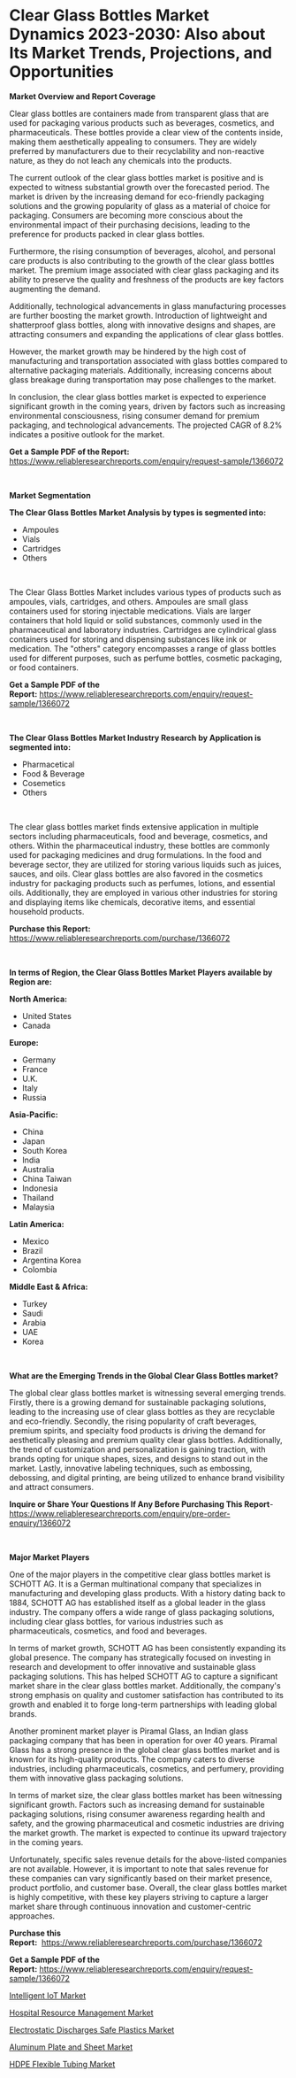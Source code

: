 <p><h1>Clear Glass Bottles Market Dynamics 2023-2030: Also about Its Market Trends, Projections, and Opportunities</h1></p><p><strong>Market Overview and Report Coverage</strong></p>
<p><p>Clear glass bottles are containers made from transparent glass that are used for packaging various products such as beverages, cosmetics, and pharmaceuticals. These bottles provide a clear view of the contents inside, making them aesthetically appealing to consumers. They are widely preferred by manufacturers due to their recyclability and non-reactive nature, as they do not leach any chemicals into the products.</p><p>The current outlook of the clear glass bottles market is positive and is expected to witness substantial growth over the forecasted period. The market is driven by the increasing demand for eco-friendly packaging solutions and the growing popularity of glass as a material of choice for packaging. Consumers are becoming more conscious about the environmental impact of their purchasing decisions, leading to the preference for products packed in clear glass bottles.</p><p>Furthermore, the rising consumption of beverages, alcohol, and personal care products is also contributing to the growth of the clear glass bottles market. The premium image associated with clear glass packaging and its ability to preserve the quality and freshness of the products are key factors augmenting the demand.</p><p>Additionally, technological advancements in glass manufacturing processes are further boosting the market growth. Introduction of lightweight and shatterproof glass bottles, along with innovative designs and shapes, are attracting consumers and expanding the applications of clear glass bottles.</p><p>However, the market growth may be hindered by the high cost of manufacturing and transportation associated with glass bottles compared to alternative packaging materials. Additionally, increasing concerns about glass breakage during transportation may pose challenges to the market.</p><p>In conclusion, the clear glass bottles market is expected to experience significant growth in the coming years, driven by factors such as increasing environmental consciousness, rising consumer demand for premium packaging, and technological advancements. The projected CAGR of 8.2% indicates a positive outlook for the market.</p></p>
<p><strong>Get a Sample PDF of the Report:</strong> <a href="https://www.reliableresearchreports.com/enquiry/request-sample/1366072">https://www.reliableresearchreports.com/enquiry/request-sample/1366072</a></p>
<p>&nbsp;</p>
<p><strong>Market Segmentation</strong></p>
<p><strong>The Clear Glass Bottles Market Analysis by types is segmented into:</strong></p>
<p><ul><li>Ampoules</li><li>Vials</li><li>Cartridges</li><li>Others</li></ul></p>
<p>&nbsp;</p>
<p><p>The Clear Glass Bottles Market includes various types of products such as ampoules, vials, cartridges, and others. Ampoules are small glass containers used for storing injectable medications. Vials are larger containers that hold liquid or solid substances, commonly used in the pharmaceutical and laboratory industries. Cartridges are cylindrical glass containers used for storing and dispensing substances like ink or medication. The "others" category encompasses a range of glass bottles used for different purposes, such as perfume bottles, cosmetic packaging, or food containers.</p></p>
<p><strong>Get a Sample PDF of the Report:</strong>&nbsp;<a href="https://www.reliableresearchreports.com/enquiry/request-sample/1366072">https://www.reliableresearchreports.com/enquiry/request-sample/1366072</a></p>
<p>&nbsp;</p>
<p><strong>The Clear Glass Bottles Market Industry Research by Application is segmented into:</strong></p>
<p><ul><li>Pharmacetical</li><li>Food & Beverage</li><li>Cosemetics</li><li>Others</li></ul></p>
<p>&nbsp;</p>
<p><p>The clear glass bottles market finds extensive application in multiple sectors including pharmaceuticals, food and beverage, cosmetics, and others. Within the pharmaceutical industry, these bottles are commonly used for packaging medicines and drug formulations. In the food and beverage sector, they are utilized for storing various liquids such as juices, sauces, and oils. Clear glass bottles are also favored in the cosmetics industry for packaging products such as perfumes, lotions, and essential oils. Additionally, they are employed in various other industries for storing and displaying items like chemicals, decorative items, and essential household products.</p></p>
<p><strong>Purchase this Report:</strong>&nbsp; <a href="https://www.reliableresearchreports.com/purchase/1366072">https://www.reliableresearchreports.com/purchase/1366072</a></p>
<p>&nbsp;</p>
<p><strong>In terms of Region, the Clear Glass Bottles Market Players available by Region are:</strong></p>
<p>
    <p> <strong> North America: </strong>
        <ul>
            <li>United States</li>
            <li>Canada</li>
        </ul>
        </p> 
    <p> <strong> Europe: </strong>
        <ul>
            <li>Germany</li>
            <li>France</li>
            <li>U.K.</li>
            <li>Italy</li>
            <li>Russia</li>
        </ul>
        </p> 
    <p> <strong> Asia-Pacific: </strong>
        <ul>
            <li>China</li>
            <li>Japan</li>
            <li>South Korea</li>
            <li>India</li>
            <li>Australia</li>
            <li>China Taiwan</li>
            <li>Indonesia</li>
            <li>Thailand</li>
            <li>Malaysia</li>
        </ul>
        </p> 
    <p> <strong> Latin America: </strong>
        <ul>
            <li>Mexico</li>
            <li>Brazil</li>
            <li>Argentina Korea</li>
            <li>Colombia</li>
        </ul>
        </p> 
    <p> <strong> Middle East & Africa: </strong>
        <ul>
            <li>Turkey</li>
            <li>Saudi</li>
            <li>Arabia</li>
            <li>UAE</li>
            <li>Korea</li>
        </ul>
    </p>
    </p>
<p>&nbsp;</p>
<p><strong>What are the Emerging Trends in the Global Clear Glass Bottles market?</strong></p>
<p><p>The global clear glass bottles market is witnessing several emerging trends. Firstly, there is a growing demand for sustainable packaging solutions, leading to the increasing use of clear glass bottles as they are recyclable and eco-friendly. Secondly, the rising popularity of craft beverages, premium spirits, and specialty food products is driving the demand for aesthetically pleasing and premium quality clear glass bottles. Additionally, the trend of customization and personalization is gaining traction, with brands opting for unique shapes, sizes, and designs to stand out in the market. Lastly, innovative labeling techniques, such as embossing, debossing, and digital printing, are being utilized to enhance brand visibility and attract consumers.</p></p>
<p><strong>Inquire or Share Your Questions If Any Before Purchasing This Report</strong>- <a href="https://www.reliableresearchreports.com/enquiry/pre-order-enquiry/1366072">https://www.reliableresearchreports.com/enquiry/pre-order-enquiry/1366072</a></p>
<p>&nbsp;</p>
<p><strong>Major Market Players</strong></p>
<p><p>One of the major players in the competitive clear glass bottles market is SCHOTT AG. It is a German multinational company that specializes in manufacturing and developing glass products. With a history dating back to 1884, SCHOTT AG has established itself as a global leader in the glass industry. The company offers a wide range of glass packaging solutions, including clear glass bottles, for various industries such as pharmaceuticals, cosmetics, and food and beverages.</p><p>In terms of market growth, SCHOTT AG has been consistently expanding its global presence. The company has strategically focused on investing in research and development to offer innovative and sustainable glass packaging solutions. This has helped SCHOTT AG to capture a significant market share in the clear glass bottles market. Additionally, the company's strong emphasis on quality and customer satisfaction has contributed to its growth and enabled it to forge long-term partnerships with leading global brands.</p><p>Another prominent market player is Piramal Glass, an Indian glass packaging company that has been in operation for over 40 years. Piramal Glass has a strong presence in the global clear glass bottles market and is known for its high-quality products. The company caters to diverse industries, including pharmaceuticals, cosmetics, and perfumery, providing them with innovative glass packaging solutions.</p><p>In terms of market size, the clear glass bottles market has been witnessing significant growth. Factors such as increasing demand for sustainable packaging solutions, rising consumer awareness regarding health and safety, and the growing pharmaceutical and cosmetic industries are driving the market growth. The market is expected to continue its upward trajectory in the coming years.</p><p>Unfortunately, specific sales revenue details for the above-listed companies are not available. However, it is important to note that sales revenue for these companies can vary significantly based on their market presence, product portfolio, and customer base. Overall, the clear glass bottles market is highly competitive, with these key players striving to capture a larger market share through continuous innovation and customer-centric approaches.</p></p>
<p><strong>Purchase this Report:</strong>&nbsp;&nbsp;<a href="https://www.reliableresearchreports.com/purchase/1366072">https://www.reliableresearchreports.com/purchase/1366072</a></p>
<p></p>
<p><strong>Get a Sample PDF of the Report:</strong>&nbsp;<a href="https://www.reliableresearchreports.com/enquiry/request-sample/1366072">https://www.reliableresearchreports.com/enquiry/request-sample/1366072</a></p>
<p><p><a href="https://medium.com/@nettieboyle84/intelligent-iot-market-size-cagr-trends-2024-2030-6d0f101ba121">Intelligent IoT Market</a></p><p><a href="https://medium.com/@helenablick2023/hospital-resource-management-market-size-cagr-trends-2024-2030-0a00d0c3e9fd">Hospital Resource Management Market</a></p><p><a href="https://www.linkedin.com/pulse/electrostatic-discharges-safe-plastics-market-research-em52e/">Electrostatic Discharges Safe Plastics Market</a></p><p><a href="https://www.linkedin.com/pulse/aluminum-plate-sheet-market-share-amp-new-trends-analysis-2jwze/">Aluminum Plate and Sheet Market</a></p><p><a href="https://www.linkedin.com/pulse/hdpe-flexible-tubing-market-share-amp-new-trends-analysis-pjtpe/">HDPE Flexible Tubing Market</a></p></p>